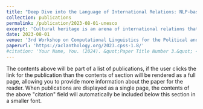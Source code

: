 ```yaml
---
title: "Deep Dive into the Language of International Relations: NLP-based Analysis of UNESCO's Summary Records"
collection: publications
permalink: /publication/2023-08-01-unesco
excerpt: 'Cultural heritage is an arena of international relations that interests all states worldwide. The inscription process on the UNESCO World Heritage List and the UNESCO Representative List of the Intangible Cultural Heritage of Humanity often leads to tensions and conflicts among states. This research addresses these challenges by developing automatic tools that provide valuable insights into the decision-making processes regarding inscriptions to the two lists mentioned above. We propose innovative topic modelling and tension detection methods based on UNESCO's summary records. Our analysis achieved a commendable accuracy rate of 72% in identifying tensions. Furthermore, we have developed an application tailored for diplomats, lawyers, political scientists, and international relations researchers that facilitates the efficient search of paragraphs from selected documents and statements from specific speakers about chosen topics. This application is a valuable resource for enhancing the understanding of complex decision-making dynamics within international heritage inscription procedures.'
date: 2023-08-01
venue: '3rd Workshop on Computational Linguistics for the Political and Social Sciences at KONVENS 2023 Conference'
paperurl: 'https://aclanthology.org/2023.cpss-1.8/'
#citation: 'Your Name, You. (2024). &quot;Paper Title Number 3.&quot; <i>GitHub Journal of Bugs</i>. 1(3).'
---
```


The contents above will be part of a list of publications, if the user clicks the link for the publication than the contents of section will be rendered as a full page, allowing you to provide more information about the paper for the reader. When publications are displayed as a single page, the contents of the above "citation" field will automatically be included below this section in a smaller font.
